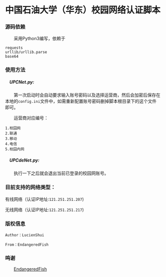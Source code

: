 # 中国石油大学（华东）校园网络认证脚本


### 源码依赖
&emsp;&emsp;采用Python3编写，依赖于

```
requests
urllib/urllib.parse
base64
```

### 使用方法

##### &emsp;UPCNet.py:

&emsp;&emsp;第一次启动时会自动要求输入账号密码以及选择运营商，然后会加密后保存在本地的`config.ini`文件中，如需重新配置账号密码删掉脚本根目录下的这个文件即可。

&emsp;&emsp;运营商对应编号：

```
1.校园网
2.联通
3.移动
4.电信
5.校园内网
```

##### &emsp;UPCdeNet.py:

&emsp;&emsp;执行一下之后就会退出当前已登录的校园网账号。

### 目前支持的网络类型：

有线网络（认证IP地址:`121.251.251.207`)

无线网络（认证IP地址:`121.251.251.217`)

### 版权信息

```
Author：LucienShui

From：EndangeredFish
```

### 鸣谢

&emsp;&emsp;[EndangeredFish](https://github.com/EndangeredF1sh)
